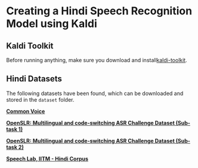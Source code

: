# Creating a Hindi Speech Recognition Model using Kaldi
<!-- TODO: Description of project -->

## Kaldi Toolkit
Before running anything, make sure you download and install[kaldi-toolkit](https://kaldi-asr.org/doc/install.html).

## Hindi Datasets
The following datasets have been found, which can be downloaded and stored in the `dataset` folder.

**[Common Voice](https://commonvoice.mozilla.org/en/datasets)**

**[OpenSLR: Multilingual and code-switching ASR Challenge Dataset (Sub-task 1)](http://www.openslr.org/103/)**

**[OpenSLR: Multilingual and code-switching ASR Challenge Dataset (Sub-task 2)](http://www.openslr.org/104/)**

**[Speech Lab, IITM - Hindi Corpus](https://sites.google.com/view/asr-challenge/home)**